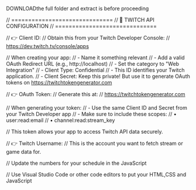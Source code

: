 DOWNLOADthe full folder and extract is before proceeding



// ==============================
  //  🔧 TWITCH API CONFIGURATION
  // ==============================

  // 👉 Client ID:
  // Obtain this from your Twitch Developer Console:
  // https://dev.twitch.tv/console/apps

  // When creating your app:
  // - Name it something relevant
  // - Add a valid OAuth Redirect URL (e.g., http://localhost)
  // - Set the category to "Web Integration"
  // - Client Type: Confidential
  // - This ID identifies your Twitch application.
  // - Client Secret: Keep this private! But use it to generate OAuth tokens on https://twitchtokengenerator.com

  // 👉 OAuth Token:
  // Generate this at:
  // https://twitchtokengenerator.com

  // When generating your token:
  // - Use the same Client ID and Secret from your Twitch Developer app
  // - Make sure to include these scopes:
  //   • user:read:email
  //   • channel:read:stream_key
  
  // This token allows your app to access Twitch API data securely.


  // 👉 Twitch Username:
  // This is the account you want to fetch stream or game data for.


 // Update the numbers for  your schedule  in the JavaScript
 
// Use Visual Studio Code or other code editors  to put your  HTML,CSS and JavaScript 

